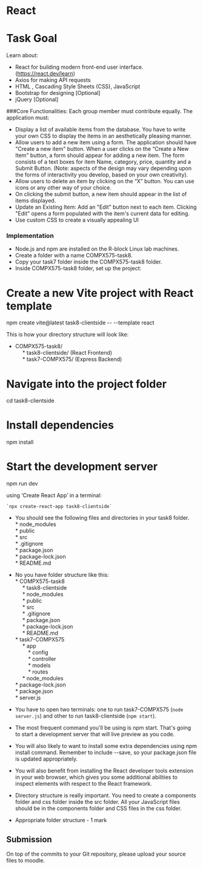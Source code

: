 # React 

# Task Goal
Learn about:
 *  React for building modern front-end user interface. (https://react.dev/learn)
 *  Axios for making API requests
 *  HTML , Cascading Style Sheets (CSS), JavaScript
 *	Bootstrap for designing [Optional]
 *	jQuery [Optional]

###Core Functionalities:
Each group member must contribute equally. The application must:
* Display a list of available items from the database. You have to write your own CSS to display the items in an aesthetically pleasing manner.
* Allow users to add a new item using a form. The application should have "Create a new item" button. When a user clicks on the “Create a New Item" button, a form should appear for adding a new item. The form consists of a text boxes for item Name, category, price, quantity and a Submit Button. (Note: aspects of the design may vary depending upon the forms of interactivity you develop, based on your own creativity).
* Allow users to delete an item by clicking on the “X” button. You can use icons or any other way of your choice. 
* On clicking the submit button, a new item should appear in the list of items displayed.
* Update an Existing Item: Add an "Edit" button next to each item. Clicking "Edit" opens a form populated with the item's current data for editing.
* Use custom CSS to create a visually appealing UI


### Implementation
* Node.js and npm are installed on the R-block Linux lab machines.
* Create a folder with a name COMPX575-task8.
* Copy your task7 folder inside the COMPX575-task8 folder.
* Inside COMPX575-task8 folder, set up the project:
# Create a new Vite project with React template

npm create vite@latest task8-clientside -- --template react

This is how your directory structure will look like:<br />
* COMPX575-task8/<br />
 &nbsp;  &ensp;  * task8-clientside/   (React Frontend)<br />
  &nbsp;  &ensp; * task7-COMPX575/     (Express Backend)<br />



# Navigate into the project folder
cd task8-clientside

# Install dependencies
npm install

# Start the development server
npm run dev



 using ‘Create React App’ in a terminal: 

	`npx create-react-app task8-clientside`

* You should see the following files and directories in your task8 folder.<br />
        * node_modules<br />
        * public<br />
        * src <br />
        * .gitignore<br />
        * package.json<br />
        * package-lock.json<br />
        * README.md <br />
* No you have folder structure like this:<br />
        * COMPX575-task8<br />
            &nbsp;  &ensp;     * task8-clientside<br />
              &nbsp;  &ensp;           * node_modules<br />
              &nbsp;  &ensp;           * public<br />
              &nbsp;  &ensp;           * src <br />
              &nbsp;  &ensp;           * .gitignore<br />
                &nbsp;  &ensp;         * package.json<br />
               &nbsp;  &ensp;          * package-lock.json<br />
                &nbsp;  &ensp;         * README.md <br />
                * task7-COMPX575<br />
                &nbsp;  &ensp;        * app<br />
                &nbsp;  &ensp;&nbsp;  &ensp;           * config<br />
                &nbsp;  &ensp;&nbsp;  &ensp;           * controller<br />
                &nbsp;  &ensp;&nbsp;  &ensp;           * models <br />
                &nbsp;  &ensp;&nbsp;  &ensp;           * routes<br />
                &nbsp;  &ensp;       * node_modules<br />
                        * package-lock.json<br />
                        * package.json<br />
                        * server.js
                
* You have to open two terminals: one to run task7-COMPX575 (`node server.js`) and other to run task8-clientside (`npm start`).

* The most frequent command you'll be using is npm start. That's going to start a development server that will live preview as you code. 
* You will also likely to want to install some extra dependencies using npm install command. Remember to include --save, so your package.json file is updated appropriately. 
* You will also benefit from installing the React developer tools extension in your web browser, which gives you some additional abilities to inspect elements with respect to the React framework.  
* Directory structure is really important. You need to create a components folder and css folder inside the src folder.  All your JavaScript files should be in the components folder and CSS files in the css folder.
* Appropriate folder structure - 1 mark

## Submission
On top of the commits to your Git repository, please upload your source files to moodle.
